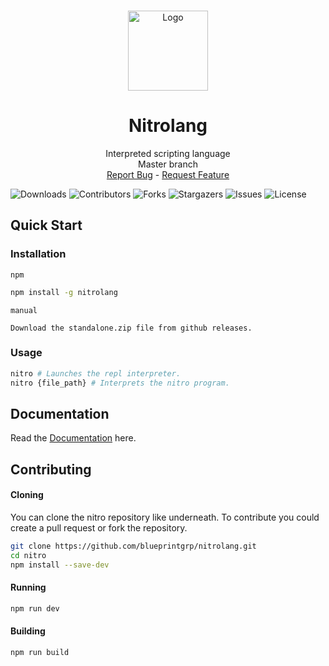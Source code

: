 <br/>
<p align="center">
  <a href="https://github.com/blueprintgrp/nitrolang">
    <img src="https://i.ibb.co/k0tqP1w/Nitrolang.png" alt="Logo" width="128" height="128">
  </a>

  <h1 align="center">Nitrolang</h1>

  <p align="center">
    Interpreted scripting language
    <br/>
    Master branch
    <br/>
    <a href="https://github.com/blueprintgrp/nitrolang/issues">Report Bug</a>
    -
    <a href="https://github.com/blueprintgrp/nitrolang/issues">Request Feature</a>
  </p>
</p>

![Downloads](https://img.shields.io/github/downloads/blueprintgrp/nitrolang/total) ![Contributors](https://img.shields.io/github/contributors/blueprintgrp/nitrolang?color=dark-green) ![Forks](https://img.shields.io/github/forks/blueprintgrp/nitrolang?style=social) ![Stargazers](https://img.shields.io/github/stars/blueprintgrp/nitrolang?style=social) ![Issues](https://img.shields.io/github/issues/blueprintgrp/nitrolang) ![License](https://img.shields.io/github/license/blueprintgrp/nitrolang)


## Quick Start

### Installation

`npm`
```bash
npm install -g nitrolang
```

`manual`
```
Download the standalone.zip file from github releases.
```

### Usage
```bash
nitro # Launches the repl interpreter.
nitro {file_path} # Interprets the nitro program.
```

## Documentation

Read the [Documentation](https://github.com/blueprintgrp/nitrolang/wiki) here.

## Contributing

#### Cloning

You can clone the nitro repository like underneath. To contribute you could create a pull request or fork the repository.

```bash
git clone https://github.com/blueprintgrp/nitrolang.git 
cd nitro
npm install --save-dev
```

#### Running

```bash
npm run dev
```

#### Building

```bash
npm run build
```

